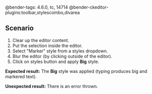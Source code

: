 @bender-tags: 4.6.0, tc, 14714
@bender-ckeditor-plugins:toolbar,stylescombo,divarea

## Scenario

1. Clear up the editor content.
1. Put the selection inside the editor.
1. Select "Marker" style from a styles dropdown.
1. Blur the editor (by clicking outside of the editor).
1. Click on styles button and apply **Big** style.

**Expected result:**
The **Big** style was applied (typing produces big and markered text).

**Unexpected result:**
There is an error thrown.
